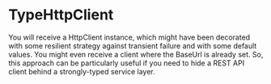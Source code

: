 # TypeHttpClient
You will receive a HttpClient instance, which might have been decorated with some resilient strategy against transient failure and with some default values. You might even receive a client where the BaseUrl is already set.  So, this approach can be particularly useful if you need to hide a REST API client behind a strongly-typed service layer.
